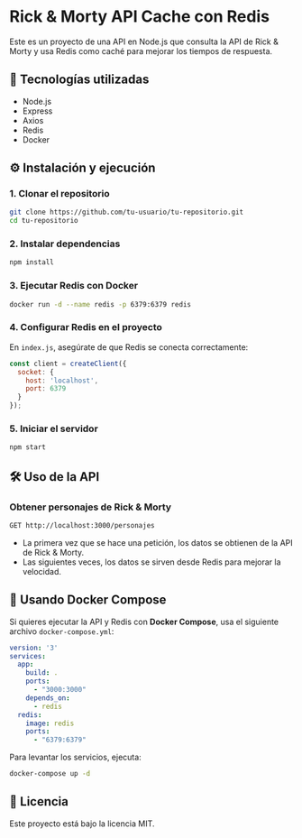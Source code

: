 # Rick & Morty API Cache con Redis

Este es un proyecto de una API en Node.js que consulta la API de Rick & Morty y usa Redis como caché para mejorar los tiempos de respuesta.

## 🚀 Tecnologías utilizadas

- Node.js
- Express
- Axios
- Redis
- Docker

## ⚙️ Instalación y ejecución

### 1. Clonar el repositorio
```bash
git clone https://github.com/tu-usuario/tu-repositorio.git
cd tu-repositorio
```

### 2. Instalar dependencias
```bash
npm install
```

### 3. Ejecutar Redis con Docker
```bash
docker run -d --name redis -p 6379:6379 redis
```

### 4. Configurar Redis en el proyecto
En `index.js`, asegúrate de que Redis se conecta correctamente:
```javascript
const client = createClient({
  socket: {
    host: 'localhost',
    port: 6379
  }
});
```

### 5. Iniciar el servidor
```bash
npm start
```

## 🛠 Uso de la API

### Obtener personajes de Rick & Morty
```bash
GET http://localhost:3000/personajes
```

- La primera vez que se hace una petición, los datos se obtienen de la API de Rick & Morty.
- Las siguientes veces, los datos se sirven desde Redis para mejorar la velocidad.

## 🐳 Usando Docker Compose
Si quieres ejecutar la API y Redis con **Docker Compose**, usa el siguiente archivo `docker-compose.yml`:

```yaml
version: '3'
services:
  app:
    build: .
    ports:
      - "3000:3000"
    depends_on:
      - redis
  redis:
    image: redis
    ports:
      - "6379:6379"
```

Para levantar los servicios, ejecuta:
```bash
docker-compose up -d
```

## 📄 Licencia
Este proyecto está bajo la licencia MIT.


